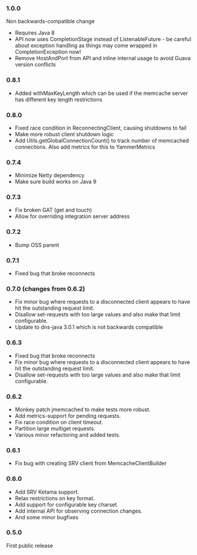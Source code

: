 ### 1.0.0
Non backwards-compatible change
* Requires Java 8
* API now uses CompletionStage instead of ListenableFuture - be careful about exception handling as things may come wrapped in
CompletionException now!
* Remove HostAndPort from API and inline internal usage to avoid Guava version conflicts

### 0.8.1
* Added withMaxKeyLength which can be used if the memcache server has different key length restrictions

### 0.8.0
* Fixed race condition in ReconnectingClient, causing shutdowns to fail
* Make more robust client shutdown logic
* Add Utils.getGlobalConnectionCount() to track number of memcached connections.
  Also add metrics for this to YammerMetrics

### 0.7.4
* Minimize Netty dependency
* Make sure build works on Java 9

### 0.7.3
* Fix broken GAT (get and touch)
* Allow for overriding integration server address

### 0.7.2
* Bump OSS parent

### 0.7.1
* Fixed bug that broke reconnects

### 0.7.0 (changes from 0.6.2)
* Fix minor bug where requests to a disconnected client appears to have
  hit the outstanding request limit.
* Disallow set-requests with too large values and also make
  that limit configurable.
* Update to dns-java 3.0.1 which is not backwards compatible

### 0.6.3
* Fixed bug that broke reconnects
* Fix minor bug where requests to a disconnected client appears to have
  hit the outstanding request limit.
* Disallow set-requests with too large values and also make
  that limit configurable.

### 0.6.2
* Monkey patch jmemcached to make tests more robust.
* Add metrics-support for pending requests.
* Fix race condition on client timeout.
* Partition large multiget requests.
* Various minor refactoring and added tests.

### 0.6.1
* Fix bug with creating SRV client from MemcacheClientBuilder

### 0.6.0
* Add SRV Ketama support.
* Relax restrictions on key format.
* Add support for configurable key charset.
* Add internal API for observing connection changes.
* And some minor bugfixes

### 0.5.0
First public release

